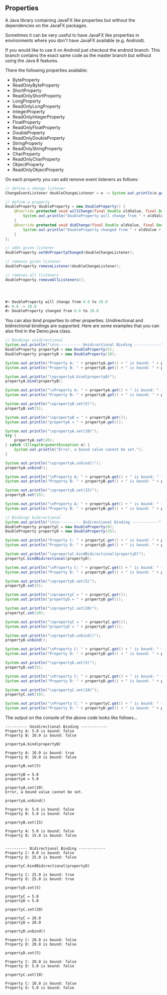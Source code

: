 ## Properties
A Java library containing JavaFX like properties but 
without the dependencies on the JavaFX packages.

Sometimes it can be very useful to have JavaFX like properties in environments
where you don't have JavaFX available (e.g. Android).

If you would like to use it on Android just checkout the android branch. This branch
contains the exact same code as the master branch but without using the Java 8 features.

There the following properties available:
- ByteProperty
- ReadOnlyByteProperty
- ShortProperty
- ReadOnlyShortProperty
- LongProperty
- ReadOnlyLongProperty
- IntegerProperty
- ReadOnlyIntegerProperty
- FloatProperty
- ReadOnlyFloatProperty
- DoubleProperty
- ReadOnlyDoubleProperty
- StringProperty
- ReadOnlyStringProperty
- CharProperty
- ReadOnlyCharProperty
- ObjectProperty
- ReadOnlyObjectProperty

On each property you can add remove event listeners as follows:
```Java
// define a change listener
ChangeEventListener doubleChangeListener = e -> System.out.println(e.getOldValue() + " -> " + e.getValue());

// define a property
DoubleProperty doubleProperty = new DoubleProperty() {
    @Override protected void willChange(final Double oldValue, final Double newValue) {
        System.out.println("DoubleProperty will change from " + oldValue + " to " + newValue);
    }
    @Override protected void didChange(final Double oldValue, final Double newValue) {
        System.out.println("DoubleProperty changed from " + oldValue + " to " + newValue);
    }
};

// adds given listener
doubleProperty.setOnPropertyChanged(doubleChangeListener);

// removes given listener
doubleProperty.removeListener(doubleChangeListener);

// removes all listeners
doubleProperty.removeAllListeners();




#> DoubleProperty will change from 0.0 to 20.0
#> 0.0 -> 20.0
#> DoubleProperty changed from 0.0 to 20.0
```

You can also bind properties to other properties. Unidirectional and bidirectional
bindings are supported. 
Here are some examples that you can also find in the Demo.java class.

````java
// Bindings unidirectional
System.out.println("\n\n---------- Unidirectional Binding ------------");
DoubleProperty propertyA = new DoubleProperty(5);
DoubleProperty propertyB = new DoubleProperty(10);

System.out.println("Property A: " + propertyA.get() + " is bound: " + propertyA.isBound());
System.out.println("Property B: " + propertyB.get() + " is bound: " + propertyB.isBound());

System.out.println("\npropertyA.bind(propertyB)");
propertyA.bind(propertyB);

System.out.println("\nProperty A: " + propertyA.get() + " is bound: " + propertyA.isBound());
System.out.println("Property B: " + propertyB.get() + " is bound: " + propertyB.isBound());

System.out.println("\npropertyB.set(5)");
propertyB.set(5);

System.out.println("\npropertyB = " + propertyB.get());
System.out.println("propertyA = " + propertyA.get());

System.out.println("\npropertyA.set(20)");
try {
    propertyA.set(20);
} catch (IllegalArgumentException e) {
    System.out.println("Error, a bound value cannot be set.");
}

System.out.println("\npropertyA.unbind()");
propertyA.unbind();

System.out.println("\nProperty A: " + propertyA.get() + " is bound: " + propertyA.isBound());
System.out.println("Property B: " + propertyB.get() + " is bound: " + propertyB.isBound());

System.out.println("\npropertyB.set(15)");
propertyB.set(15);

System.out.println("\nProperty A: " + propertyA.get() + " is bound: " + propertyA.isBound());
System.out.println("Property B: " + propertyB.get() + " is bound: " + propertyB.isBound());

// Bindings bidirectional
System.out.println("\n\n---------- Bidirectional Binding ------------");
DoubleProperty propertyC = new DoubleProperty(0);
DoubleProperty propertyD = new DoubleProperty(25);

System.out.println("Property C: " + propertyC.get() + " is bound: " + propertyC.isBound());
System.out.println("Property D: " + propertyD.get() + " is bound: " + propertyD.isBound());

System.out.println("\npropertyC.bindBidirectional(propertyD)");
propertyC.bindBidirectional(propertyD);

System.out.println("\nProperty C: " + propertyC.get() + " is bound: " + propertyC.isBound());
System.out.println("Property D: " + propertyD.get() + " is bound: " + propertyD.isBound());

System.out.println("\npropertyD.set(5)");
propertyD.set(5);

System.out.println("\npropertyC = " + propertyC.get());
System.out.println("propertyD = " + propertyD.get());

System.out.println("\npropertyC.set(20)");
propertyC.set(20);

System.out.println("\npropertyC = " + propertyC.get());
System.out.println("propertyD = " + propertyD.get());

System.out.println("\npropertyD.unbind()");
propertyD.unbind();

System.out.println("\nProperty C: " + propertyC.get() + " is bound: " + propertyC.isBound());
System.out.println("Property D: " + propertyD.get() + " is bound: " + propertyD.isBound());

System.out.println("\npropertyD.set(5)");
propertyD.set(5);

System.out.println("\nProperty C: " + propertyC.get() + " is bound: " + propertyC.isBound());
System.out.println("Property D: " + propertyD.get() + " is bound: " + propertyD.isBound());

System.out.println("\npropertyC.set(10)");
propertyC.set(10);

System.out.println("\nProperty C: " + propertyC.get() + " is bound: " + propertyC.isBound());
System.out.println("Property D: " + propertyD.get() + " is bound: " + propertyD.isBound());
````

The output on the console of the above code looks like follows...

```
---------- Unidirectional Binding ------------
Property A: 5.0 is bound: false
Property B: 10.0 is bound: false

propertyA.bind(propertyB)

Property A: 10.0 is bound: true
Property B: 10.0 is bound: false

propertyB.set(5)

propertyB = 5.0
propertyA = 5.0

propertyA.set(20)
Error, a bound value cannot be set.

propertyA.unbind()

Property A: 5.0 is bound: false
Property B: 5.0 is bound: false

propertyB.set(15)

Property A: 5.0 is bound: false
Property B: 15.0 is bound: false


---------- Bidirectional Binding ------------
Property C: 0.0 is bound: false
Property D: 25.0 is bound: false

propertyC.bindBidirectional(propertyD)

Property C: 25.0 is bound: true
Property D: 25.0 is bound: true

propertyD.set(5)

propertyC = 5.0
propertyD = 5.0

propertyC.set(20)

propertyC = 20.0
propertyD = 20.0

propertyD.unbind()

Property C: 20.0 is bound: false
Property D: 20.0 is bound: false

propertyD.set(5)

Property C: 20.0 is bound: false
Property D: 5.0 is bound: false

propertyC.set(10)

Property C: 10.0 is bound: false
Property D: 5.0 is bound: false
```